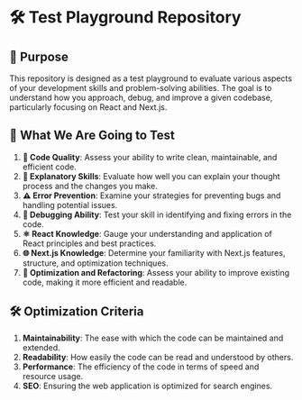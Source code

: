 # 🛠️ Test Playground Repository

## 🎯 Purpose

This repository is designed as a test playground to evaluate various aspects of your development skills and problem-solving abilities. The goal is to understand how you approach, debug, and improve a given codebase, particularly focusing on React and Next.js.

## 📝 What We Are Going to Test

1. **🧹 Code Quality**: Assess your ability to write clean, maintainable, and efficient code.
2. **💬 Explanatory Skills**: Evaluate how well you can explain your thought process and the changes you make.
3. **⚠️ Error Prevention**: Examine your strategies for preventing bugs and handling potential issues.
4. **🐞 Debugging Ability**: Test your skill in identifying and fixing errors in the code.
5. **⚛️ React Knowledge**: Gauge your understanding and application of React principles and best practices.
6. **🌐 Next.js Knowledge**: Determine your familiarity with Next.js features, structure, and optimization techniques.
7. **🔧 Optimization and Refactoring**: Assess your ability to improve existing code, making it more efficient and readable.

## 🛠️ Optimization Criteria

1. **Maintainability**: The ease with which the code can be maintained and extended.
2. **Readability**: How easily the code can be read and understood by others.
3. **Performance**: The efficiency of the code in terms of speed and resource usage.
4. **SEO**: Ensuring the web application is optimized for search engines.